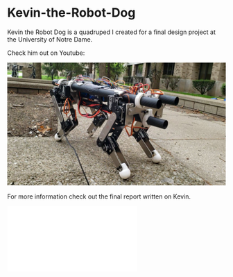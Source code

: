 # Kevin-the-Robot-Dog
 
 

Kevin the Robot Dog is a quadruped I created for a final design project at the University of Notre Dame.

Check him out on Youtube:

[![IMAGE ALT TEXT HERE](20220424_132255_exported_5930.jpg)](https://www.youtube.com/watch?v=h35KHhktcEo&t)

For more information check out the final report written on Kevin.

![IMAGE ALT TEXT HERE](Final_Report/Automation_and_Controls_Final_Project_Report.pdf)
